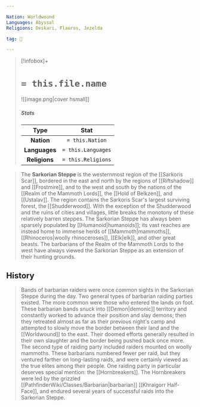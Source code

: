 ```yaml
---

Nation: Worldwound
Languages: Abyssal
Religions: Deskari, Flauros, Jezelda

tag: 🌾

---
```


> [!infobox]+
> #  `= this.file.name`
> ![[image.png|cover hsmall]]
> ##### Stats
> Type | Stat |
> :---:|:---:|
> **Nation** | `= this.Nation` |
> **Languages** | `= this.Languages` |
> **Religions** | `= this.Religions` |



> The **Sarkorian Steppe** is the westernmost region of the [[Sarkoris Scar]], bordered in the east and north by the regions of [[Riftshadow]] and [[Frostmire]], and to the west and south by the nations of the [[Realm of the Mammoth Lords]], the [[Hold of Belkzen]], and [[Ustalav]]. The region contains the Sarkoris Scar's largest surviving forest, the [[Shudderwood]]. With the exception of the Shudderwood and the ruins of cities and villages, little breaks the monotony of these relatively barren steppes.
> The Sarkorian Steppe has always been sparsely populated by [[Humanoid|humanoids]]; its vast reaches are instead home to immense herds of [[Mammoth|mammoths]], [[Rhinoceros|woolly rhinoceroses]], [[Elk|elk]], and other great beasts. The barbarians of the Realm of the Mammoth Lords to the west have always viewed the Sarkorian Steppe as an extension of their hunting grounds.


## History

> Bands of barbarian raiders were once common sights in the Sarkorian Steppe during the day. Two general types of barbarian raiding parties existed. The more common were those who entered the lands on foot. These barbarian bands snuck into [[Demon|demonic]] territory and constantly worked to advance their position and slay demons; then they retreated almost as far as their previous night's camp and attempted to slowly move the border between their land and the [[Worldwound]] to the east. Their doomed efforts generally resulted in their own slaughter and the border being pushed back once more. The second type of raiding party included raiders mounted on woolly mammoths. These barbarians numbered fewer per raid, but they ventured farther on long-lasting raids, and were certainly viewed as the true elites among their people.
> One raiding party in particular deserves special mention: the [[Hornbreakers]]. The Hornbreakers were led by the grizzled [[PathfinderWiki/Classes/Barbarian|barbarian]] [[Khraigorr Half-Face]], and endured several years of successful raids into the Sarkorian Steppe.








